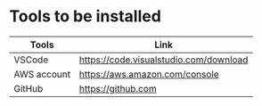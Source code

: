 # Tools to be installed

| Tools       |  Link  | 
| ----------- | ------ |
| VSCode      | https://code.visualstudio.com/download    |
| AWS account | https://aws.amazon.com/console            |
| GitHub      | https://github.com                        |